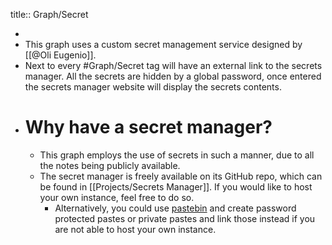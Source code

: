title:: Graph/Secret

-
- This  graph uses a custom secret management service designed by [[@Oli Eugenio]].
- Next to every #Graph/Secret tag will have an external link to the secrets manager. All the secrets are hidden by a global password, once entered the secrets manager website will display the secrets contents.
- # Why have a secret manager?
	- This graph employs the use of secrets in such a manner, due to all the notes being publicly available.
	- The secret manager is freely available on its GitHub repo, which can be found in [[Projects/Secrets Manager]]. If you would like to host your own instance, feel free to do so.
		- Alternatively, you could use [pastebin](pastebin.com) and create password protected pastes or private pastes and link those instead if you are not able to host your own instance.